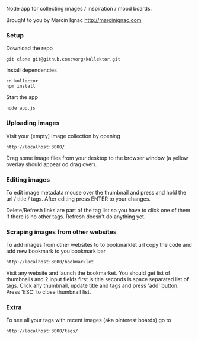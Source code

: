 Node app for collecting images / inspiration / mood boards.

Brought to you by Marcin Ignac http://marcinignac.com

### Setup

Download the repo

    git clone git@github.com:vorg/kollektor.git

Install dependencies

    cd kollector
    npm install

Start the app

    node app.js

### Uploading images

Visit your (empty) image collection by opening

    http://localhost:3000/


Drag some image files from your desktop to the browser window (a yellow overlay should appear od drag over).

### Editing images

To edit image metadata mouse over the thumbnail and press and hold the url / title / tags. After editing press ENTER to your changes.

Delete/Refresh links are part of the tag list so you have to click one of them if there is no other tags. Refresh doesn't do anything yet.

### Scraping images from other websites

To add images from other websites to to bookmarklet url copy the code and add new bookmark to you bookmark bar

    http://localhost:3000/bookmarklet

Visit any website and launch the bookmarket. You should get list of thumbnails and 2 input fields first is title seconds is space separated list of tags. Click any thumbnail, update title and tags and press 'add' button. Press 'ESC' to close thumbnail list.


### Extra

To see all your tags with recent images (aka pinterest boards) go to

    http://localhost:3000/tags/

